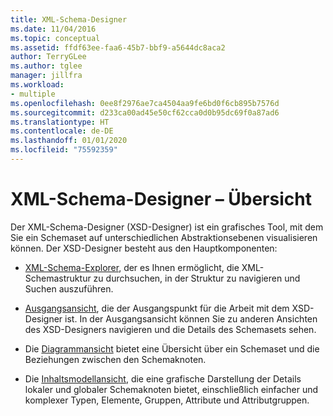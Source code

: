 ```yaml
---
title: XML-Schema-Designer
ms.date: 11/04/2016
ms.topic: conceptual
ms.assetid: ffdf63ee-faa6-45b7-bbf9-a5644dc8aca2
author: TerryGLee
ms.author: tglee
manager: jillfra
ms.workload:
- multiple
ms.openlocfilehash: 0ee8f2976ae7ca4504aa9fe6bd0f6cb895b7576d
ms.sourcegitcommit: d233ca00ad45e50cf62cca0d0b95dc69f0a87ad6
ms.translationtype: HT
ms.contentlocale: de-DE
ms.lasthandoff: 01/01/2020
ms.locfileid: "75592359"
---
```

# <a name="xml-schema-designer-overview"></a>XML-Schema-Designer – Übersicht

Der XML-Schema-Designer (XSD-Designer) ist ein grafisches Tool, mit dem Sie ein Schemaset auf unterschiedlichen Abstraktionsebenen visualisieren können. Der XSD-Designer besteht aus den Hauptkomponenten:

- [XML-Schema-Explorer](../xml-tools/xml-schema-explorer.md), der es Ihnen ermöglicht, die XML-Schemastruktur zu durchsuchen, in der Struktur zu navigieren und Suchen auszuführen.

- [Ausgangsansicht](../xml-tools/start-view.md), die der Ausgangspunkt für die Arbeit mit dem XSD-Designer ist. In der Ausgangsansicht können Sie zu anderen Ansichten des XSD-Designers navigieren und die Details des Schemasets sehen.

- Die [Diagrammansicht](../xml-tools/graph-view.md) bietet eine Übersicht über ein Schemaset und die Beziehungen zwischen den Schemaknoten.

- Die [Inhaltsmodellansicht](../xml-tools/content-model-view.md), die eine grafische Darstellung der Details lokaler und globaler Schemaknoten bietet, einschließlich einfacher und komplexer Typen, Elemente, Gruppen, Attribute und Attributgruppen.
